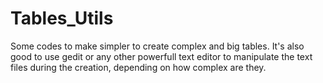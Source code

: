 # Tables_Utils
Some codes to make simpler to create complex and big tables. It's also good to use gedit or any other powerfull text editor to manipulate the text files during the creation, depending on how complex are they.
